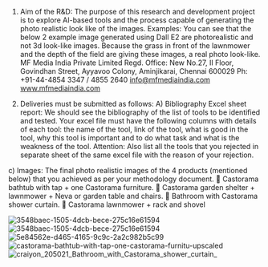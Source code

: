1. Aim of the R&D:
The purpose of this research and development project is to explore AI-based tools and the process capable 
of generating the photo realistic look like of the images. 
Examples: You can see that the below 2 example image generated using Dall E2 are photorealistic and not 3d 
look-like images. Because the grass in front of the lawnmower and the depth of the field are giving these 
images, a real photo look-like. 
MF Media India Private Limited
Regd. Office: New No.27, II Floor, Govindhan Street, Ayyavoo Colony, Aminjikarai, Chennai 600029 
Ph: +91-44-4854 3347 / 4855 2640 info@mfmediaindia.com www.mfmediaindia.com 



2. Deliveries must be submitted as follows: 
A) Bibliography Excel sheet report: We should see the bibliography of the list of tools to be identified and 
tested. Your excel file must have the following columns with details of each tool: the name of the tool, link of 
the tool, what is good in the tool, why this tool is important and to do what task and what is the weakness of 
the tool. 
Attention: Also list all the tools that you rejected in separate sheet of the same excel file with the reason of 
your rejection.


c) Images: The final photo realistic images of the 4 products (mentioned below) that you achieved as per 
your methodology document. 
 Castorama bathtub with tap + one Castorama furniture. 
 Castorama garden shelter + lawnmower + Neva or garden table and chairs. 
 Bathroom with Castorama shower curtain. 
 Castorama lawnmower + rack and shovel


![3548baec-1505-4dcb-bece-275c16e61594](https://github.com/LogeshkumarTamilselvam/MF-media/assets/125792268/f33db4b9-1308-4380-bdfa-204a1df2a792)
![3548baec-1505-4dcb-bece-275c16e61594](https://github.com/LogeshkumarTamilselvam/MF-media/assets/125792268/4d8e15fe-7719-4b78-9516-dd86873c3b6f)
![5e84562e-d465-4165-9c9c-2a2c982b5c99](https://github.com/LogeshkumarTamilselvam/MF-media/assets/125792268/4a328b85-0be0-4a24-8f34-e04fb196802f)
![castorama-bathtub-with-tap-one-castorama-furnitu-upscaled](https://github.com/LogeshkumarTamilselvam/MF-media/assets/125792268/ee3f2b64-60fa-48db-8518-5a62a8439dc9)
![craiyon_205021_Bathroom_with_Castorama_shower_curtain_](https://github.com/LogeshkumarTamilselvam/MF-media/assets/125792268/9e28a76d-4bc3-4626-927c-ab88d17605ad)



